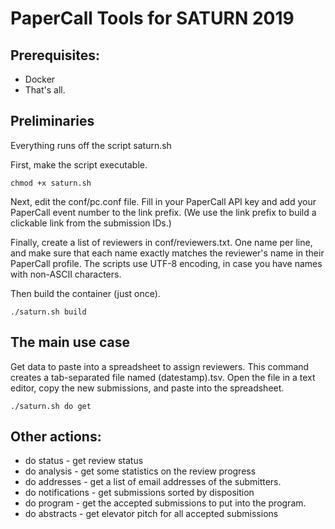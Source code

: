 # PaperCall Tools for SATURN 2019

## Prerequisites:

- Docker
- That's all.

## Preliminaries

Everything runs off the script saturn.sh

First, make the script executable.

```
chmod +x saturn.sh
```

Next, edit the conf/pc.conf file. Fill in your PaperCall API key and add your PaperCall
event number to the link prefix. (We use the link prefix to build a clickable link
from the submission IDs.)

Finally, create a list of reviewers in conf/reviewers.txt. One name per line, and
make sure that each name exactly matches the reviewer's name in their PaperCall profile. The scripts use UTF-8 encoding, in case you have names with non-ASCII characters.

Then build the container (just once).

```
./saturn.sh build
```

## The main use case
Get data to paste into a spreadsheet to assign reviewers. This command creates a tab-separated file named (datestamp).tsv. Open the file in a text editor, copy the new submissions, and paste into the spreadsheet.

```
./saturn.sh do get
```


## Other actions:

- do status - get review status
- do analysis - get some statistics on the review progress
- do addresses - get a list of email addresses of the submitters.
- do notifications - get submissions sorted by disposition
- do program - get the accepted submissions to put into the program.
- do abstracts - get elevator pitch for all accepted submissions
